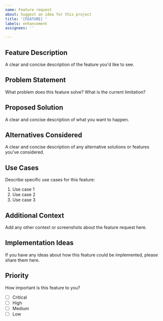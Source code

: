 ```yaml
---
name: Feature request
about: Suggest an idea for this project
title: '[FEATURE] '
labels: enhancement
assignees: ''

---
```


## Feature Description
A clear and concise description of the feature you'd like to see.

## Problem Statement
What problem does this feature solve? What is the current limitation?

## Proposed Solution
A clear and concise description of what you want to happen.

## Alternatives Considered
A clear and concise description of any alternative solutions or features you've considered.

## Use Cases
Describe specific use cases for this feature:
1. Use case 1
2. Use case 2
3. Use case 3

## Additional Context
Add any other context or screenshots about the feature request here.

## Implementation Ideas
If you have any ideas about how this feature could be implemented, please share them here.

## Priority
How important is this feature to you?
- [ ] Critical
- [ ] High
- [ ] Medium
- [ ] Low
